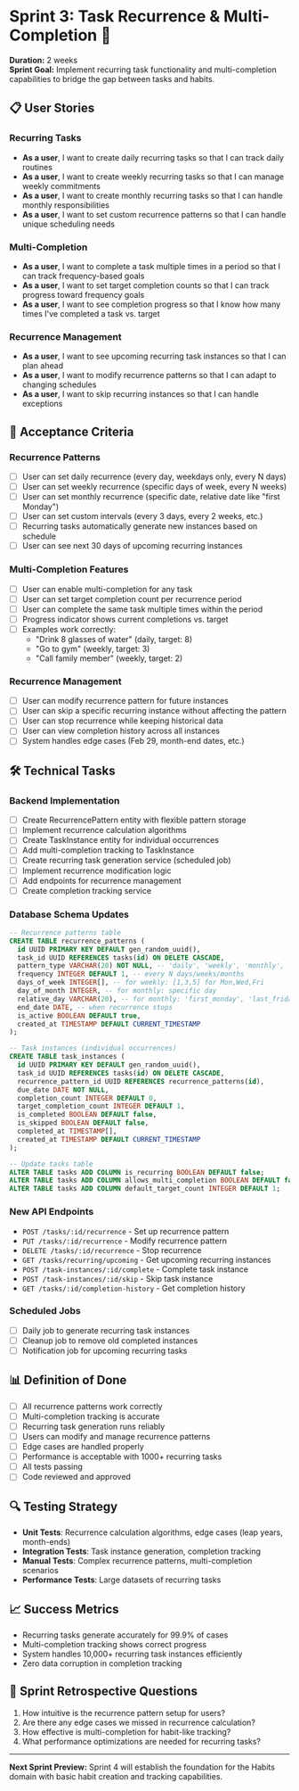 # Sprint 3: Task Recurrence & Multi-Completion 🔄

**Duration:** 2 weeks  
**Sprint Goal:** Implement recurring task functionality and multi-completion capabilities to bridge the gap between tasks and habits.

## 📋 User Stories

### Recurring Tasks

- **As a user**, I want to create daily recurring tasks so that I can track daily routines
- **As a user**, I want to create weekly recurring tasks so that I can manage weekly commitments
- **As a user**, I want to create monthly recurring tasks so that I can handle monthly responsibilities
- **As a user**, I want to set custom recurrence patterns so that I can handle unique scheduling needs

### Multi-Completion

- **As a user**, I want to complete a task multiple times in a period so that I can track frequency-based goals
- **As a user**, I want to set target completion counts so that I can track progress toward frequency goals
- **As a user**, I want to see completion progress so that I know how many times I've completed a task vs. target

### Recurrence Management

- **As a user**, I want to see upcoming recurring task instances so that I can plan ahead
- **As a user**, I want to modify recurrence patterns so that I can adapt to changing schedules
- **As a user**, I want to skip recurring instances so that I can handle exceptions

## 🎯 Acceptance Criteria

### Recurrence Patterns

- [ ] User can set daily recurrence (every day, weekdays only, every N days)
- [ ] User can set weekly recurrence (specific days of week, every N weeks)
- [ ] User can set monthly recurrence (specific date, relative date like "first Monday")
- [ ] User can set custom intervals (every 3 days, every 2 weeks, etc.)
- [ ] Recurring tasks automatically generate new instances based on schedule
- [ ] User can see next 30 days of upcoming recurring instances

### Multi-Completion Features

- [ ] User can enable multi-completion for any task
- [ ] User can set target completion count per recurrence period
- [ ] User can complete the same task multiple times within the period
- [ ] Progress indicator shows current completions vs. target
- [ ] Examples work correctly:
  - "Drink 8 glasses of water" (daily, target: 8)
  - "Go to gym" (weekly, target: 3)
  - "Call family member" (weekly, target: 2)

### Recurrence Management

- [ ] User can modify recurrence pattern for future instances
- [ ] User can skip a specific recurring instance without affecting the pattern
- [ ] User can stop recurrence while keeping historical data
- [ ] User can view completion history across all instances
- [ ] System handles edge cases (Feb 29, month-end dates, etc.)

## 🛠️ Technical Tasks

### Backend Implementation

- [ ] Create RecurrencePattern entity with flexible pattern storage
- [ ] Implement recurrence calculation algorithms
- [ ] Create TaskInstance entity for individual occurrences
- [ ] Add multi-completion tracking to TaskInstance
- [ ] Create recurring task generation service (scheduled job)
- [ ] Implement recurrence modification logic
- [ ] Add endpoints for recurrence management
- [ ] Create completion tracking service

### Database Schema Updates

```sql
-- Recurrence patterns table
CREATE TABLE recurrence_patterns (
  id UUID PRIMARY KEY DEFAULT gen_random_uuid(),
  task_id UUID REFERENCES tasks(id) ON DELETE CASCADE,
  pattern_type VARCHAR(20) NOT NULL, -- 'daily', 'weekly', 'monthly', 'custom'
  frequency INTEGER DEFAULT 1, -- every N days/weeks/months
  days_of_week INTEGER[], -- for weekly: [1,3,5] for Mon,Wed,Fri
  day_of_month INTEGER, -- for monthly: specific day
  relative_day VARCHAR(20), -- for monthly: 'first_monday', 'last_friday'
  end_date DATE, -- when recurrence stops
  is_active BOOLEAN DEFAULT true,
  created_at TIMESTAMP DEFAULT CURRENT_TIMESTAMP
);

-- Task instances (individual occurrences)
CREATE TABLE task_instances (
  id UUID PRIMARY KEY DEFAULT gen_random_uuid(),
  task_id UUID REFERENCES tasks(id) ON DELETE CASCADE,
  recurrence_pattern_id UUID REFERENCES recurrence_patterns(id),
  due_date DATE NOT NULL,
  completion_count INTEGER DEFAULT 0,
  target_completion_count INTEGER DEFAULT 1,
  is_completed BOOLEAN DEFAULT false,
  is_skipped BOOLEAN DEFAULT false,
  completed_at TIMESTAMP[],
  created_at TIMESTAMP DEFAULT CURRENT_TIMESTAMP
);

-- Update tasks table
ALTER TABLE tasks ADD COLUMN is_recurring BOOLEAN DEFAULT false;
ALTER TABLE tasks ADD COLUMN allows_multi_completion BOOLEAN DEFAULT false;
ALTER TABLE tasks ADD COLUMN default_target_count INTEGER DEFAULT 1;
```

### New API Endpoints

- `POST /tasks/:id/recurrence` - Set up recurrence pattern
- `PUT /tasks/:id/recurrence` - Modify recurrence pattern
- `DELETE /tasks/:id/recurrence` - Stop recurrence
- `GET /tasks/recurring/upcoming` - Get upcoming recurring instances
- `POST /task-instances/:id/complete` - Complete task instance
- `POST /task-instances/:id/skip` - Skip task instance
- `GET /tasks/:id/completion-history` - Get completion history

### Scheduled Jobs

- [ ] Daily job to generate recurring task instances
- [ ] Cleanup job to remove old completed instances
- [ ] Notification job for upcoming recurring tasks

## 📊 Definition of Done

- [ ] All recurrence patterns work correctly
- [ ] Multi-completion tracking is accurate
- [ ] Recurring task generation runs reliably
- [ ] Users can modify and manage recurrence patterns
- [ ] Edge cases are handled properly
- [ ] Performance is acceptable with 1000+ recurring tasks
- [ ] All tests passing
- [ ] Code reviewed and approved

## 🔍 Testing Strategy

- **Unit Tests**: Recurrence calculation algorithms, edge cases (leap years, month-ends)
- **Integration Tests**: Task instance generation, completion tracking
- **Manual Tests**: Complex recurrence patterns, multi-completion scenarios
- **Performance Tests**: Large datasets of recurring tasks

## 📈 Success Metrics

- Recurring tasks generate accurately for 99.9% of cases
- Multi-completion tracking shows correct progress
- System handles 10,000+ recurring task instances efficiently
- Zero data corruption in completion tracking

## 🚀 Sprint Retrospective Questions

1. How intuitive is the recurrence pattern setup for users?
2. Are there any edge cases we missed in recurrence calculation?
3. How effective is multi-completion for habit-like tracking?
4. What performance optimizations are needed for recurring tasks?

---

**Next Sprint Preview:** Sprint 4 will establish the foundation for the Habits domain with basic habit creation and tracking capabilities.
